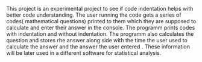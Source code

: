 This project is an experimental project to see if code indentation helps with better code understanding.
The user running the code gets a series of codes( mathematical questions) printed to them which they are supposed to calculate and enter their answer in the console.
The programm prints codes with indentation and without indentation.
The programm also calculates the question and stores rhe answer along side with the time the user used to calculate the answer and the answer the user entered .
These information will be later used in a different software for statistical analysis.
